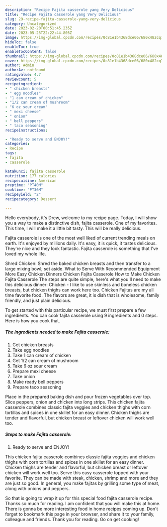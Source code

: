 ```yaml
---
description: "Recipe Fajita casserole yang Very Delicious"
title: "Recipe Fajita casserole yang Very Delicious"
slug: 29-recipe-fajita-casserole-yang-very-delicious
category: Uncategorized
date: 2023-02-20T00:51:45.235Z
date: 2023-05-25T22:22:44.805Z
image: https://img-global.cpcdn.com/recipes/0c81e1b4368dce06/680x482cq70/fajita-casserole-recipe-main-photo.jpg
hideToc: false
enableToc: true
enableTocContent: false
thumbnail: https://img-global.cpcdn.com/recipes/0c81e1b4368dce06/680x482cq70/fajita-casserole-recipe-main-photo.jpg
cover: https://img-global.cpcdn.com/recipes/0c81e1b4368dce06/680x482cq70/fajita-casserole-recipe-main-photo.jpg
author: Admin
authorAv: notfound
ratingvalue: 4.7
reviewcount: 5
recipeingredient:
- " chicken breasts"
- " egg noodles"
- "1 can cream of chicken"
- "1/2 can cream of mushroom"
- "6 oz sour cream"
- " mexi cheese"
- " onion"
- " bell peppers"
- " taco seasoning"
recipeinstructions:

- "Ready to serve and ENJOY!"
categories:
- Recipe
tags:
- fajita
- casserole

katakunci: fajita casserole 
nutrition: 177 calories
recipecuisine: American
preptime: "PT40M"
cooktime: "PT36M"
recipeyield: "2"
recipecategory: Dessert

---
```



Hello everybody, it's Drew, welcome to my recipe page. Today, I will show you a way to make a distinctive dish, fajita casserole. One of my favorites. This time, I will make it a little bit tasty. This will be really delicious.

Fajita casserole is one of the most well liked of current trending meals on earth. It's enjoyed by millions daily. It's easy, it is quick, it tastes delicious. They're nice and they look fantastic. Fajita casserole is something that I've loved my whole life.

Shred Chicken: Shred the baked chicken breasts and then transfer to a large mixing bowl; set aside. What to Serve With Recommended Equipment More Easy Chicken Dinners Chicken Fajita Casserole How to Make Chicken Fajita Casserole The steps are quite simple, here&#39;s what you&#39;ll need to make this delicious dinner: Chicken - I like to use skinless and boneless chicken breasts, but chicken thighs can work here too. Chicken Fajitas are my all time favorite food. The flavors are great, it is dish that is wholesome, family friendly, and just plain delicious.


To get started with this particular recipe, we must first prepare a few ingredients. You can cook fajita casserole using 9 ingredients and 0 steps. Here is how you cook that.

<!--inarticleads1-->

##### The ingredients needed to make Fajita casserole:

1. Get  chicken breasts
1. Take  egg noodles
1. Take 1 can cream of chicken
1. Get 1/2 can cream of mushroom
1. Take 6 oz sour cream
1. Prepare  mexi cheese
1. Take  onion
1. Make ready  bell peppers
1. Prepare  taco seasoning


Place in the prepared baking dish and pour frozen vegetables over top. Slice peppers, onion and chicken into long strips. This chicken fajita casserole combines classic fajita veggies and chicken thighs with corn tortillas and spices in one skillet for an easy dinner. Chicken thighs are tender and flavorful, but chicken breast or leftover chicken will work well too. 

<!--inarticleads2-->

##### Steps to make Fajita casserole:


1. Ready to serve and ENJOY!

This chicken fajita casserole combines classic fajita veggies and chicken thighs with corn tortillas and spices in one skillet for an easy dinner. Chicken thighs are tender and flavorful, but chicken breast or leftover chicken will work well too. Serve this easy casserole topped with your favorite. They can be made with steak, chicken, shrimp and more and they are just so good. In general, you make fajitas by grilling some type of meat, along with onions and peppers. 

So that is going to wrap it up for this special food fajita casserole recipe. Thanks so much for reading. I am confident that you will make this at home. There is gonna be more interesting food in home recipes coming up. Don't forget to bookmark this page in your browser, and share it to your family, colleague and friends. Thank you for reading. Go on get cooking!
